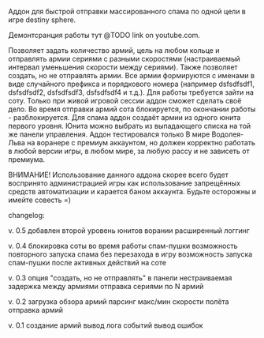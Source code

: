 Аддон для быстрой отправки массированного спама по одной цели в игре destiny sphere.

Демонтсранция работы тут @TODO link on youtube.com.

Позволяет задать количество армий, цель на любом кольце и отправлять армии сериями с разными скоростями (настраиваемый интервал уменьшения скорости между сериями).
Также позволяет создать, но не отправлять армии.
Все армии формируются с именами в виде случайного префикса и порядкового номера (например dsfsdfsdf1, dsfsdfsdf2, dsfsdfsdf3, dsfsdfsdf4 и т.д.).
Для работы требуется зайти на соту. Только при живой игровой сессии аддон сможет сделать своё дело.
Во время отправки армий сота блокируется, по окончании работы - разблокируется.
Для спама аддон создаёт армии из одного юнита первого уровня. Юнита можно выбрать из выпадающего списка на той же панели управления.
Аддон тестировался только В мире Водолея-Льва на воранере с премиум аккаунтом, но должен корректно работать в любой версии игры, в любом мире, за любую рассу и не зависеть от премиума.

ВНИМАНИЕ! Использование данного аддона скорее всего будет воспринято администрацией игры как использование запрещённых средств автоматизации и карается баном аккаунта.
Будьте осторожны и имейте совесть =)





changelog:

v. 0.5
добавлен второй уровень юнитов ворании
расширенный логгинг


v. 0.4
блокировка соты во время работы спам-пушки
возможность повторного запуска спама без перезахода в игру
возможность запуска спам-пушки после активных действий на соте


v. 0.3
опция "создать, но не отправлять" в панели
нестраиваемая задержка между армиями
отправка сериями по N армий


v. 0.2
загрузка обзора армий
парсинг макс/мин скорости полёта
отправка армий


v. 0.1
создание армий
вывод лога событий
вывод ошибок